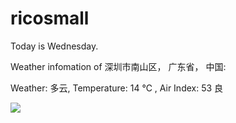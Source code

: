 # ricosmall

Today is Wednesday.

Weather infomation of 深圳市南山区， 广东省， 中国: 

Weather: 多云, Temperature: 14 ℃ , Air Index: 53 良

<img src="https://github-readme-stats.vercel.app/api?username=ricosmall&show_icons=true" />
